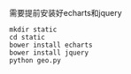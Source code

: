 需要提前安装好echarts和jquery

```
mkdir static   
cd static  
bower install echarts   
bower install jquery  
python geo.py  
```